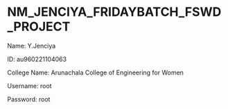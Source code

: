 # NM_JENCIYA_FRIDAYBATCH_FSWD_PROJECT

Name: Y.Jenciya

ID: au960221104063

College Name: Arunachala College of Engineering for Women

Username: root

Password: root
